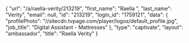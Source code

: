 {
    "url": "\/a\/raella-verity\/213219",
    "first_name": "Raella ",
    "last_name": "Verity",
    "email": null,
    "id": "213219",
    "login_id": "1759121",
    "data": {
        "profilePhoto": "\/\/sitecdn.tvpage.com\/player\/logos\/default_profile.jpg",
        "job_title": "Digital Assistant - Mattresses"
    },
    "type": "captivate",
    "layout": "ambassador",
    "title": "Raella  Verity"
}